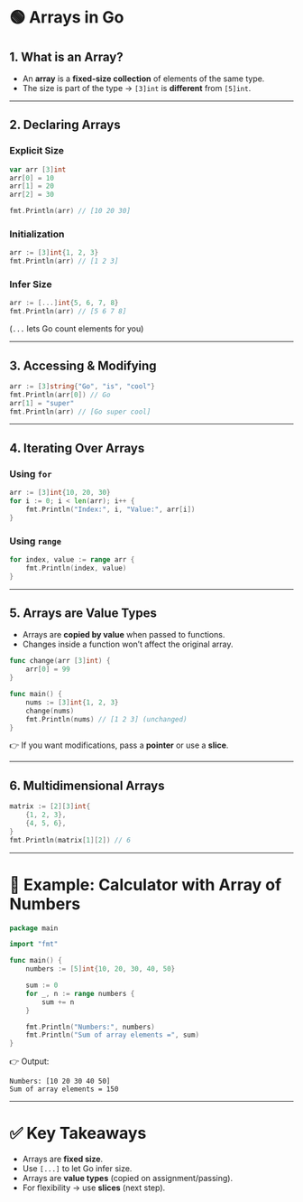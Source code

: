 

# 🟢 Arrays in Go

## 1. What is an Array?

* An **array** is a **fixed-size collection** of elements of the same type.
* The size is part of the type → `[3]int` is **different** from `[5]int`.

---

## 2. Declaring Arrays

### Explicit Size

```go
var arr [3]int
arr[0] = 10
arr[1] = 20
arr[2] = 30

fmt.Println(arr) // [10 20 30]
```

### Initialization

```go
arr := [3]int{1, 2, 3}
fmt.Println(arr) // [1 2 3]
```

### Infer Size

```go
arr := [...]int{5, 6, 7, 8}
fmt.Println(arr) // [5 6 7 8]
```

(`...` lets Go count elements for you)

---

## 3. Accessing & Modifying

```go
arr := [3]string{"Go", "is", "cool"}
fmt.Println(arr[0]) // Go
arr[1] = "super"
fmt.Println(arr) // [Go super cool]
```

---

## 4. Iterating Over Arrays

### Using `for`

```go
arr := [3]int{10, 20, 30}
for i := 0; i < len(arr); i++ {
    fmt.Println("Index:", i, "Value:", arr[i])
}
```

### Using `range`

```go
for index, value := range arr {
    fmt.Println(index, value)
}
```

---

## 5. Arrays are Value Types

* Arrays are **copied by value** when passed to functions.
* Changes inside a function won’t affect the original array.

```go
func change(arr [3]int) {
    arr[0] = 99
}

func main() {
    nums := [3]int{1, 2, 3}
    change(nums)
    fmt.Println(nums) // [1 2 3] (unchanged)
}
```

👉 If you want modifications, pass a **pointer** or use a **slice**.

---

## 6. Multidimensional Arrays

```go
matrix := [2][3]int{
    {1, 2, 3},
    {4, 5, 6},
}
fmt.Println(matrix[1][2]) // 6
```

---

# 📘 Example: Calculator with Array of Numbers

```go
package main

import "fmt"

func main() {
    numbers := [5]int{10, 20, 30, 40, 50}

    sum := 0
    for _, n := range numbers {
        sum += n
    }

    fmt.Println("Numbers:", numbers)
    fmt.Println("Sum of array elements =", sum)
}
```

👉 Output:

```
Numbers: [10 20 30 40 50]
Sum of array elements = 150
```

---

# ✅ Key Takeaways

* Arrays are **fixed size**.
* Use `[...]` to let Go infer size.
* Arrays are **value types** (copied on assignment/passing).
* For flexibility → use **slices** (next step).

